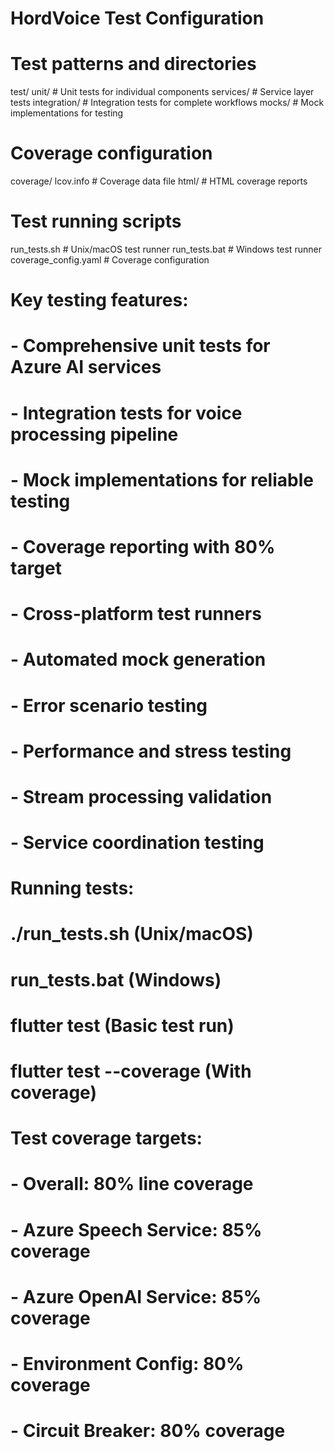 # HordVoice Test Configuration

# Test patterns and directories

test/
unit/ # Unit tests for individual components
services/ # Service layer tests
integration/ # Integration tests for complete workflows
mocks/ # Mock implementations for testing

# Coverage configuration

coverage/
lcov.info # Coverage data file
html/ # HTML coverage reports

# Test running scripts

run_tests.sh # Unix/macOS test runner
run_tests.bat # Windows test runner
coverage_config.yaml # Coverage configuration

# Key testing features:

# - Comprehensive unit tests for Azure AI services

# - Integration tests for voice processing pipeline

# - Mock implementations for reliable testing

# - Coverage reporting with 80% target

# - Cross-platform test runners

# - Automated mock generation

# - Error scenario testing

# - Performance and stress testing

# - Stream processing validation

# - Service coordination testing

# Running tests:

# ./run_tests.sh (Unix/macOS)

# run_tests.bat (Windows)

# flutter test (Basic test run)

# flutter test --coverage (With coverage)

# Test coverage targets:

# - Overall: 80% line coverage

# - Azure Speech Service: 85% coverage

# - Azure OpenAI Service: 85% coverage

# - Environment Config: 80% coverage

# - Circuit Breaker: 80% coverage
